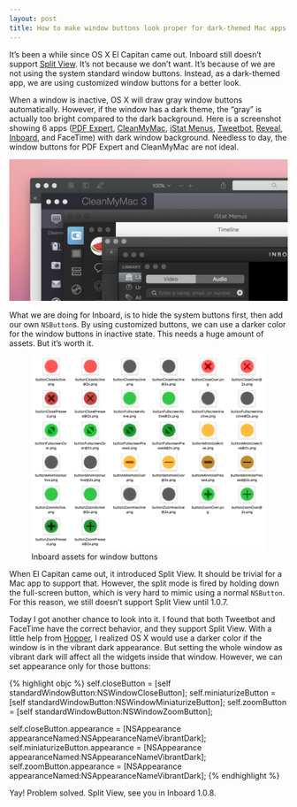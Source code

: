 ```yaml
---
layout: post
title: How to make window buttons look proper for dark-themed Mac apps
---
```


It’s been a while since OS X El Capitan came out. Inboard still doesn’t support [Split View](https://support.apple.com/en-us/HT204948). It’s not because we don’t want. It’s because of we are not using the system standard window buttons. Instead, as a dark-themed app, we are using customized window buttons for a better look.

When a window is inactive, OS X will draw gray window buttons automatically. However, if the window has a dark theme, the “gray” is actually too bright compared to the dark background. Here is a screenshot showing 6 apps ([PDF Expert](https://pdfexpert.com), [CleanMyMac](http://macpaw.com/cleanmymac), [iStat Menus](https://bjango.com/mac/istatmenus/), [Tweetbot](http://tapbots.com/tweetbot/mac/), [Reveal](http://revealapp.com), [Inboard](http://inboardapp.com), and FaceTime) with dark window background. Needless to day, the window buttons for PDF Expert and CleanMyMac are not ideal.

<img class="" alt="Screenshot of 6 dark apps" width="680" src="/static/images/dark-theme-window-buttons/6-apps.png">

What we are doing for Inboard, is to hide the system buttons first, then add our own `NSButton`s. By using customized buttons, we can use a darker color for the window buttons in inactive state. This needs a huge amount of assets. But it’s worth it.

<figure>
    <img class="bordered" alt="Screenshot of assets for window buttons" width="822" src="/static/images/dark-theme-window-buttons/traffic-lights.png">
    <figcaption>Inboard assets for window buttons</figcaption>
</figure>

When El Capitan came out, it introduced Split View. It should be trivial for a Mac app to support that. However, the split mode is fired by holding down the full-screen button, which is very hard to mimic using a normal `NSButton`. For this reason, we still doesn’t support Split View until 1.0.7.

Today I got another chance to look into it. I found that both Tweetbot and FaceTime have the correct behavior, and they support Split View. With a little help from [Hopper](http://www.hopperapp.com), I realized OS X would use a darker color if the window is in the vibrant dark appearance. But setting the whole window as vibrant dark will affect all the widgets inside that window. However, we can set appearance only for those buttons:

{% highlight objc %}
self.closeButton = [self standardWindowButton:NSWindowCloseButton];
self.miniaturizeButton = [self standardWindowButton:NSWindowMiniaturizeButton];
self.zoomButton = [self standardWindowButton:NSWindowZoomButton];
	
self.closeButton.appearance = [NSAppearance appearanceNamed:NSAppearanceNameVibrantDark];
self.miniaturizeButton.appearance = [NSAppearance appearanceNamed:NSAppearanceNameVibrantDark];
self.zoomButton.appearance = [NSAppearance appearanceNamed:NSAppearanceNameVibrantDark];
{% endhighlight %}

Yay! Problem solved. Split View, see you in Inboard 1.0.8.
